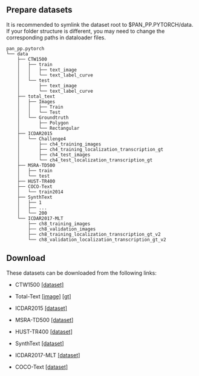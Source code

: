 ## Prepare datasets
It is recommended to symlink the dataset root to $PAN_PP.PYTORCH/data. If your folder structure is different, you may need to change the corresponding paths in dataloader files.
```none
pan_pp.pytorch
└── data
    ├── CTW1500
    │   ├── train
    │   │   ├── text_image
    │   │   └── text_label_curve
    │   └── test
    │       ├── text_image
    │       └── text_label_curve
    ├── total_text
    │   ├── Images
    │   │   ├── Train
    │   │   └── Test
    │   └── Groundtruth
    │       ├── Polygon
    │       └── Rectangular
    ├── ICDAR2015
    │   └── Challenge4
    │       ├── ch4_training_images
    │       ├── ch4_training_localization_transcription_gt
    │       ├── ch4_test_images
    │       └── ch4_test_localization_transcription_gt
    ├── MSRA-TD500
    │   ├── train
    │   └── test
    ├── HUST-TR400
    ├── COCO-Text
    │   └── train2014
    ├── SynthText
    │   ├── 1
    │   ├── ...
    │   └── 200
    └── ICDAR2017-MLT
        ├── ch8_training_images
        ├── ch8_validation_images
        ├── ch8_training_localization_transcription_gt_v2
        └── ch8_validation_localization_transcription_gt_v2
```

## Download

These datasets can be downloaded from the following links:

- CTW1500 [[dataset]](https://1drv.ms/u/s!Aplwt7jiPGKilH4XzZPoKrO7Aulk)
- Total-Text [[image]](https://drive.google.com/file/d/1bC68CzsSVTusZVvOkk7imSZSbgD1MqK2/view?usp=sharing) [[gt]](https://drive.google.com/file/d/19quCaJGePvTc3yPZ7MAGNijjKfy77-ke/view?usp=sharing)

- ICDAR2015 [[dataset]](https://rrc.cvc.uab.es/?ch=4&com=downloads)

- MSRA-TD500 [[dataset]](http://www.iapr-tc11.org/dataset/MSRA-TD500/MSRA-TD500.zip)
- HUST-TR400 [[dataset]](http://mc.eistar.net/UpLoadFiles/dataset/HUST-TR400.zip)

- SynthText [[dataset]](https://www.robots.ox.ac.uk/~vgg/data/scenetext/)

- ICDAR2017-MLT [[dataset]](https://rrc.cvc.uab.es/?ch=8&com=downloads)

- COCO-Text [[dataset]](https://rrc.cvc.uab.es/?ch=5&com=downloads)

